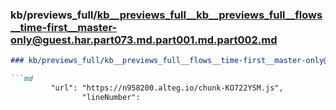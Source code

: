 ### kb/previews_full/kb__previews_full__kb__previews_full__flows__time-first__master-only@guest.har.part073.md.part001.md.part002.md

```md
### kb/previews_full/kb__previews_full__flows__time-first__master-only@guest.har.part073.md.part001.md (part 002)

```md
         "url": "https://n958200.alteg.io/chunk-KO722YSM.js",
                "lineNumber":
```

```

```
